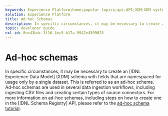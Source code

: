 ```yaml
---
keywords: Experience Platform;home;popular topics;api;API;XDM;XDM system;experience data model;Experience data model;Experience Data Model;data model;Data Model;schema registry;Schema Registry;ad-hoc;ad hoc;adhoc;Ad-hoc;Ad hoc;Adhoc;
solution: Experience Platform
title: Ad-hoc Schemas
description: In specific circumstances, it may be necessary to create an XDM schema with fields that are namespaced for usage only by a single dataset. This is referred to as an ad-hoc schema.
topic: developer guide
exl-id: 8ee43bdc-3f16-4ec9-b17a-9942e4599023
---
```

# Ad-hoc schemas

In specific circumstances, it may be necessary to create an [!DNL Experience Data Model] (XDM) schema with fields that are namespaced for usage only by a single dataset. This is referred to as an ad-hoc schema. Ad-hoc schemas are used in several data ingestion workflows, including ingesting CSV files and creating certain types of source connectors. For more information on ad-hoc schemas, including steps on how to create one in the [!DNL Schema Registry] API, please refer to the [ad-hoc schema tutorial](../tutorials/ad-hoc.md).
